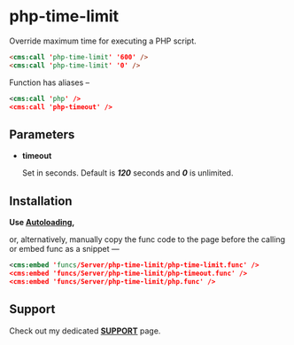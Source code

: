 # php-time-limit

Override maximum time for executing a PHP script.

```html
<cms:call 'php-time-limit' '600' />
<cms:call 'php-time-limit' '0' />
```

Function has aliases –

```xml
<cms:call 'php' />
<cms:call 'php-timeout' />
```

## Parameters

* **timeout**

   Set in seconds. Default is ***120*** seconds and ***0*** is unlimited.

## Installation

**Use [Autoloading](https://github.com/trendoman/Cms-Fu/tree/master/ADDON-FUNCS-ON-DEMAND.md),**

or, alternatively, manually copy the func code to the page before the calling or embed func as a snippet —

```xml
<cms:embed 'funcs/Server/php-time-limit/php-time-limit.func' />
<cms:embed 'funcs/Server/php-time-limit/php-timeout.func' />
<cms:embed 'funcs/Server/php-time-limit/php.func' />
```

## Support

Check out my dedicated [**SUPPORT**](/SUPPORT.md) page.
